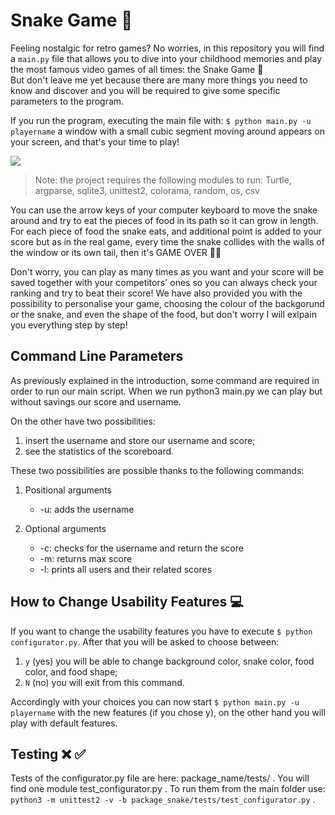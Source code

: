 # Snake Game 🐍

Feeling nostalgic for retro games? No worries, in this repository you will find a `main.py` file that allows you to dive into your childhood memories and play the most famous video games of all times: the Snake Game 🐍 <br/>But don't leave me yet because there are many more things you need to know and discover and you will be required to give some specific parameters to the program.

If you run the program, executing the main file with: `$ python main.py -u playername` a window with a small cubic segment moving around appears on your screen, and that's your time to play! 

![](snake_game.gif)

> Note: the project requires the following modules to run: Turtle, argparse, sqlite3, unittest2, colorama, random, os, csv

You can use the arrow keys of your computer keyboard to move the snake around and try to eat the pieces of food in its path so it can grow in length. For each piece of food the snake eats, and additional point is added to your score but as in the real game, every time the snake collides with the walls of the window or its own tail, then it's GAME OVER 👾❌ 

Don't worry, you can play as many times as you want and your score will be saved together with your competitors' ones so you can always check your ranking and try to beat their score! We have also provided you with the possibility to personalise your game, choosing the colour of the backgorund or the snake, and even the shape of the food, but don't worry I will exlpain you everything step by step!

## Command Line Parameters
As previously explained in the introduction, some command are required in order to run our main script.
When we run python3 main.py we can play but without savings our score and username.

On the other have two possibilities:
1. insert the username and store our username and score;
2. see the statistics of the scoreboard.

These two possibilities are possible thanks to the following commands:

1. Positional arguments
   * -u: adds the username 

2. Optional arguments
   * -c: checks for the username and return the score 
   * -m: returns max score 
   * -l: prints all users and their related scores

## How to Change Usability Features 💻
If you want to change the usability features you have to execute `$ python configurator.py`. 
After that you will be asked to choose between:
1. `y` (yes) you will be able to change background color, snake color, food color, and food shape;
2. `N` (no) you will exit from this command. 

Accordingly with your choices you can now start `$ python main.py -u playername` with the new features (if you chose y), on the other hand you will play with default features.

## Testing ❌ ✅
Tests of the configurator.py file are here: package_name/tests/ .
You will find one module test_configurator.py .
To run them from the main folder use: `python3 -m unittest2 -v -b package_snake/tests/test_configurator.py` .
